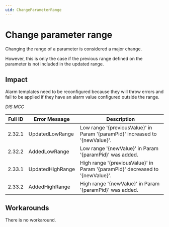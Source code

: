 ```yaml
---
uid: ChangeParameterRange
---
```


# Change parameter range

Changing the range of a parameter is considered a major change.

However, this is only the case if the previous range defined on the parameter is not included in the updated range.

## Impact

Alarm templates need to be reconfigured because they will throw errors and fail to be applied if they have an alarm value configured outside the range.

*DIS MCC*

| Full ID | Error Message    | Description                                                                   |
|---------|------------------|-------------------------------------------------------------------------------|
| 2.32.1  | UpdatedLowRange  | Low range '{previousValue}' in Param '{paramPid}' increased to '{newValue}'.  |
| 2.32.2  | AddedLowRange    | Low range '{newValue}' in Param '{paramPid}' was added.                       |
| 2.33.1  | UpdatedHighRange | High range '{previousValue}' in Param '{paramPid}' decreased to '{newValue}'. |
| 2.33.2  | AddedHighRange   | High range '{newValue}' in Param '{paramPid}' was added.                      |

## Workarounds

There is no workaround.
